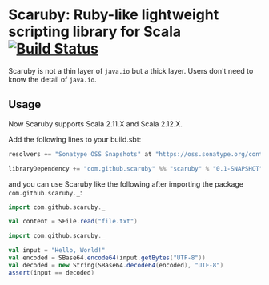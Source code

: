 # Scaruby: Ruby-like lightweight scripting library for Scala [![Build Status](https://travis-ci.org/scaruby/scaruby.png?branch=master)](https://travis-ci.org/scaruby/scaruby)

Scaruby is not a thin layer of `java.io` but a thick layer.  Users don't need to know the detail of `java.io`.

## Usage

Now Scaruby supports Scala 2.11.X and Scala 2.12.X.

Add the following lines to your build.sbt:

```scala
resolvers += "Sonatype OSS Snapshots" at "https://oss.sonatype.org/content/repositories/snapshots"

libraryDependency += "com.github.scaruby" %% "scaruby" % "0.1-SNAPSHOT"
```

and you can use Scaruby like the following after importing the package `com.github.scaruby._`:

```scala
import com.github.scaruby._

val content = SFile.read("file.txt")
```

```scala
import com.github.scaruby._

val input = "Hello, World!"
val encoded = SBase64.encode64(input.getBytes("UTF-8"))
val decoded = new String(SBase64.decode64(encoded), "UTF-8")
assert(input == decoded)
```
